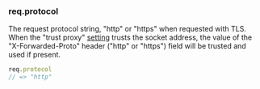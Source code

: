 <h3 id='req.protocol'>req.protocol</h3>

The request protocol string, "http" or "https" when requested with TLS. When the "trust proxy" [setting](/4x/api.html#trust.proxy.options.table) trusts the socket address, the value of the "X-Forwarded-Proto" header ("http" or "https") field will be trusted and used if present.

```js
req.protocol
// => "http"
```
